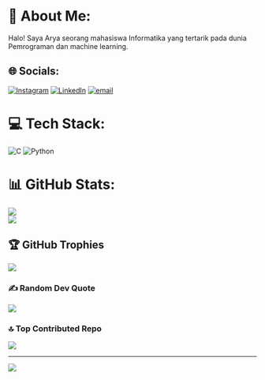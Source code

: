 # 💫 About Me:
Halo! Saya Arya seorang mahasiswa Informatika yang tertarik pada dunia Pemrograman dan machine learning.


## 🌐 Socials:
[![Instagram](https://img.shields.io/badge/Instagram-%23E4405F.svg?logo=Instagram&logoColor=white)](https://instagram.com/https://www.instagram.com/wis_arya/profilecard/?igsh=MTkwc2R0Y2FocDh1YQ==) [![LinkedIn](https://img.shields.io/badge/LinkedIn-%230077B5.svg?logo=linkedin&logoColor=white)](https://linkedin.com/in/https://www.linkedin.com/in/arya-wisnu) [![email](https://img.shields.io/badge/Email-D14836?logo=gmail&logoColor=white)](mailto:iputuarya.ww@gmail.com) 

# 💻 Tech Stack:
![C](https://img.shields.io/badge/c-%2300599C.svg?style=flat&logo=c&logoColor=white) ![Python](https://img.shields.io/badge/python-3670A0?style=flat&logo=python&logoColor=ffdd54)
# 📊 GitHub Stats:
![](https://nirzak-streak-stats.vercel.app/?user=putuarya0&theme=radical&hide_border=true)<br/>
![](https://github-readme-stats.vercel.app/api/top-langs/?username=putuarya0&theme=radical&hide_border=true&include_all_commits=true&count_private=false&layout=compact)

## 🏆 GitHub Trophies
![](https://github-profile-trophy.vercel.app/?username=putuarya0&theme=radical&no-frame=false&no-bg=true&margin-w=4)

### ✍️ Random Dev Quote
![](https://quotes-github-readme.vercel.app/api?type=horizontal&theme=radical)

### 🔝 Top Contributed Repo
![](https://github-contributor-stats.vercel.app/api?username=putuarya0&limit=5&theme=radical&combine_all_yearly_contributions=true)

---
[![](https://visitcount.itsvg.in/api?id=putuarya0&icon=4&color=0)](https://visitcount.itsvg.in)

<!-- Proudly created with GPRM ( https://gprm.itsvg.in ) -->

<!--
**putuarya0/putuarya0** is a ✨ _special_ ✨ repository because its `README.md` (this file) appears on your GitHub profile.

Here are some ideas to get you started:

- 🔭 I’m currently working on ...
- 🌱 I’m currently learning ...
- 👯 I’m looking to collaborate on ...
- 🤔 I’m looking for help with ...
- 💬 Ask me about ...
- 📫 How to reach me: ...
- 😄 Pronouns: ...
- ⚡ Fun fact: ...
-->
